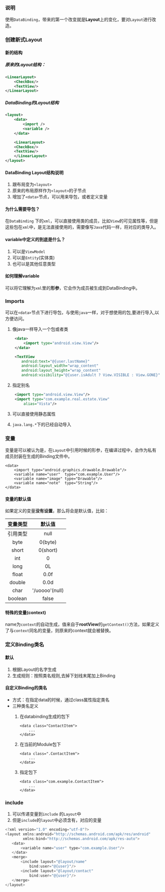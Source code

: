 ### 说明

使用`DataBinding`，带来的第一个改变就是**Layout**上的变化，要对`Layout`进行改造。

### 创建新式Layout

#### 新的结构

##### 原来的Layout结构：

```xml
<LinearLayout>
    <CheckBox/>
    <TextView/>
</LinearLayout>
```

##### DataBinding的Layout结构

```xml
<layout>
    <data>
        <import />
        <variable />
    </data>

    <LinearLayout>
    <CheckBox/>
    <TextView/>
    </LinearLayout>
</layout>
```

#### DataBinding Layout结构说明

1. 跟布局变为`<layout>`
2. 原来的布局原样作为`<layout>`的子节点
3. 增加了`<data>`节点，可以用来导包，或者定义变量

#### 为什么需要导包？

在`DataBinding` 下的`xml`，可以直接使用类的成员，比如`View`的可见属性等，但是这些包在`xml`中，是无法直接使用的，需要像写`Java`代码一样，将对应的类导入。

#### variable中定义的到底是什么？

1. 可以是`ViewModel`
2. 可以是`Entity`\(实体类\)
3. 也可以是其他任意类型

#### 如何理解variable

可以将它理解为`xml`里的**形参**，它会作为成员被生成到DataBinding中。

### Imports

可以在`<data>`节点下进行导包，与使用`java`一样，对于想使用的包,要进行导入,以方便访问。

1. 像java一样导入一个包或者类

   ```xml
    <data>
        <import type="android.view.View"/>
    </data>

    <TextView
       android:text="@{user.lastName}"
       android:layout_width="wrap_content"
       android:layout_height="wrap_content"
       android:visibility="@{user.isAdult ? View.VISIBLE : View.GONE}"/>
   ```

2. 指定别名

   ```xml
    <import type="android.view.View"/>
    <import type="com.example.real.estate.View"
        alias="Vista"/>
   ```

3. 可以直接使用静态属性

4. `java.lang.*`下的已经自动导入

### 变量

变量是可以被认为是，在`Layout`中引用时候的形参，在编译过程中，会作为私有成员封装在生成的Binding文件中。

```
<data>
    <import type="android.graphics.drawable.Drawable"/>
    <variable name="user"  type="com.example.User"/>
    <variable name="image" type="Drawable"/>
    <variable name="note"  type="String"/>
</data>
```

#### 变量的默认值

如果定义的变量**没有设置**，那么将会是默认值，比如：

| 变量类型 | 默认值 |
| :---: | :---: |
| 引用类型 | null |
|  byte  | 0(byte) |
| short  | 0(short)|
|  int   |   0   |
| long  | 0L |
| float | 0.0f |
| double | 0.0d |
| char  | '/uoooo'(null) |
| boolean| false|

#### 特殊的变量(context)
name为`context`的自动生成，值来自于**rootView**的`getContext()`方法，如果定义了与`context`同名的变量，则原来的context就会被替换。

### 定义Binding类名
#### 默认
1. 根据Layout的名字生成
2. 生成规则：按照类名规则,去掉下划线末尾加上Binding

#### 自定义Binding的类名
* 方式：在指定data的时候，通过class属性指定类名
* 三种类名定义
	1. 在databinding生成的包下
	
		```
		<data class="ContactItem">
    		...
		</data>
		```
	2. 在当前的Module包下
	
		```
		<data class=".ContactItem">
		    ...
		</data>
		```
	3. 指定包下
	
		```
		<data class="com.example.ContactItem">
		    ...
		</data>
		```

### include
1. 可以传递变量到`include` 的`Layout`中
2. 但是`include`的`layout`中必须含有，对应的变量



```java
<?xml version="1.0" encoding="utf-8"?>
<layout xmlns:android="http://schemas.android.com/apk/res/android"
        xmlns:bind="http://schemas.android.com/apk/res-auto">
   <data>
       <variable name="user" type="com.example.User"/>
   </data>
   <merge>
       <include layout="@layout/name"
           bind:user="@{user}"/>
       <include layout="@layout/contact"
           bind:user="@{user}"/>
   </merge>
</layout>
```
